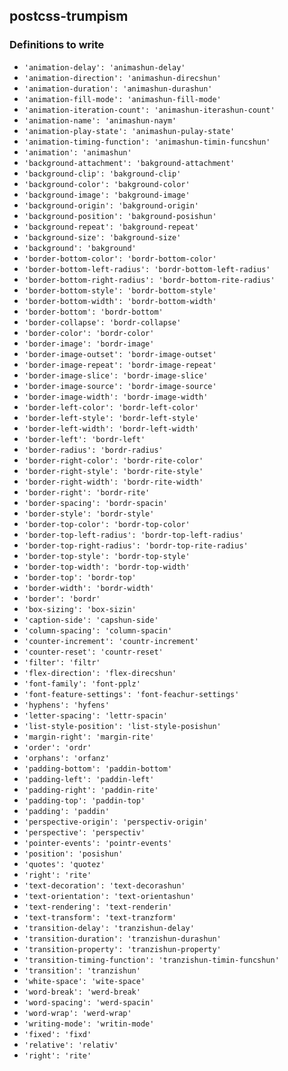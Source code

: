 postcss-trumpism
---

### Definitions to write
* `'animation-delay': 'animashun-delay'`
* `'animation-direction': 'animashun-direcshun'`
* `'animation-duration': 'animashun-durashun'`
* `'animation-fill-mode': 'animashun-fill-mode'`
* `'animation-iteration-count': 'animashun-iterashun-count'`
* `'animation-name': 'animashun-naym'`
* `'animation-play-state': 'animashun-pulay-state'`
* `'animation-timing-function': 'animashun-timin-funcshun'`
* `'animation': 'animashun'`
* `'background-attachment': 'bakground-attachment'`
* `'background-clip': 'bakground-clip'`
* `'background-color': 'bakground-color'`
* `'background-image': 'bakground-image'`
* `'background-origin': 'bakground-origin'`
* `'background-position': 'bakground-posishun'`
* `'background-repeat': 'bakground-repeat'`
* `'background-size': 'bakground-size'`
* `'background': 'bakground'`
* `'border-bottom-color': 'bordr-bottom-color'`
* `'border-bottom-left-radius': 'bordr-bottom-left-radius'`
* `'border-bottom-right-radius': 'bordr-bottom-rite-radius'`
* `'border-bottom-style': 'bordr-bottom-style'`
* `'border-bottom-width': 'bordr-bottom-width'`
* `'border-bottom': 'bordr-bottom'`
* `'border-collapse': 'bordr-collapse'`
* `'border-color': 'bordr-color'`
* `'border-image': 'bordr-image'`
* `'border-image-outset': 'bordr-image-outset'`
* `'border-image-repeat': 'bordr-image-repeat'`
* `'border-image-slice': 'bordr-image-slice'`
* `'border-image-source': 'bordr-image-source'`
* `'border-image-width': 'bordr-image-width'`
* `'border-left-color': 'bordr-left-color'`
* `'border-left-style': 'bordr-left-style'`
* `'border-left-width': 'bordr-left-width'`
* `'border-left': 'bordr-left'`
* `'border-radius': 'bordr-radius'`
* `'border-right-color': 'bordr-rite-color'`
* `'border-right-style': 'bordr-rite-style'`
* `'border-right-width': 'bordr-rite-width'`
* `'border-right': 'bordr-rite'`
* `'border-spacing': 'bordr-spacin'`
* `'border-style': 'bordr-style'`
* `'border-top-color': 'bordr-top-color'`
* `'border-top-left-radius': 'bordr-top-left-radius'`
* `'border-top-right-radius': 'bordr-top-rite-radius'`
* `'border-top-style': 'bordr-top-style'`
* `'border-top-width': 'bordr-top-width'`
* `'border-top': 'bordr-top'`
* `'border-width': 'bordr-width'`
* `'border': 'bordr'`
* `'box-sizing': 'box-sizin'`
* `'caption-side': 'capshun-side'`
* `'column-spacing': 'column-spacin'`
* `'counter-increment': 'countr-increment'`
* `'counter-reset': 'countr-reset'`
* `'filter': 'filtr'`
* `'flex-direction': 'flex-direcshun'`
* `'font-family': 'font-pplz'`
* `'font-feature-settings': 'font-feachur-settings'`
* `'hyphens': 'hyfens'`
* `'letter-spacing': 'lettr-spacin'`
* `'list-style-position': 'list-style-posishun'`
* `'margin-right': 'margin-rite'`
* `'order': 'ordr'`
* `'orphans': 'orfanz'`
* `'padding-bottom': 'paddin-bottom'`
* `'padding-left': 'paddin-left'`
* `'padding-right': 'paddin-rite'`
* `'padding-top': 'paddin-top'`
* `'padding': 'paddin'`
* `'perspective-origin': 'perspectiv-origin'`
* `'perspective': 'perspectiv'`
* `'pointer-events': 'pointr-events'`
* `'position': 'posishun'`
* `'quotes': 'quotez'`
* `'right': 'rite'`
* `'text-decoration': 'text-decorashun'`
* `'text-orientation': 'text-orientashun'`
* `'text-rendering': 'text-renderin'`
* `'text-transform': 'text-tranzform'`
* `'transition-delay': 'tranzishun-delay'`
* `'transition-duration': 'tranzishun-durashun'`
* `'transition-property': 'tranzishun-property'`
* `'transition-timing-function': 'tranzishun-timin-funcshun'`
* `'transition': 'tranzishun'`
* `'white-space': 'wite-space'`
* `'word-break': 'werd-break'`
* `'word-spacing': 'werd-spacin'`
* `'word-wrap': 'werd-wrap'`
* `'writing-mode': 'writin-mode'`
* `'fixed': 'fixd'`
* `'relative': 'relativ'`
* `'right': 'rite'`
